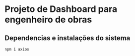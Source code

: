 # Projeto de Dashboard para engenheiro de obras

## Dependencias e instalações do sistema

```bash
npm i axios
```